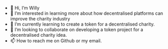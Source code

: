 - 👋 Hi, I’m Willy
- 👀 I’m interested in learning more about how decentralised platforms can improve the charity industry 
- 🌱 I’m currently learning to create a token for a decentralised charity. 
- 💞️ I’m looking to collaborate on developing a token project for a decentralised charity idea.
- 📫 How to reach me on Github or my email. 

<!---
Willy is a ✨ special ✨ repository because its `README.md` (this file) appears on your GitHub profile.
You can click the Preview link to take a look at your changes.
--->
